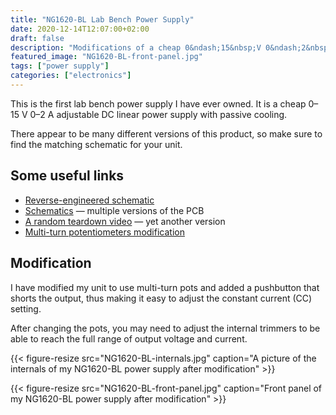 ```yaml
---
title: "NG1620-BL Lab Bench Power Supply"
date: 2020-12-14T12:07:00+02:00
draft: false
description: "Modifications of a cheap 0&ndash;15&nbsp;V 0&ndash;2&nbsp;A adjustable DC linear power supply with passive cooling"
featured_image: "NG1620-BL-front-panel.jpg"
tags: ["power supply"]
categories: ["electronics"]
---
```


This is the first lab bench power supply I have ever owned.
It is a cheap 0&ndash;15&nbsp;V 0&ndash;2&nbsp;A adjustable DC linear power
supply with passive cooling.

There appear to be many different versions of this product, so make sure to
find the matching schematic for your unit.

## Some useful links
- [Reverse-engineered schematic](http://kiedontaa.blogspot.com/2015/09/lab-power-supply-repair-part-1.html)
- [Schematics](https://www.mikrocontroller.net/topic/377324) &mdash; multiple
  versions of the PCB
- [A random teardown video](https://www.youtube.com/watch?v=XCteGaj37r8)
  &mdash; yet another version
- [Multi-turn potentiometers modification](http://kiedontaa.blogspot.com/2015/10/multi-turn-potentiometer-modification.html)

## Modification
I have modified my unit to use multi-turn pots and added a pushbutton that
shorts the output, thus making it easy to adjust the constant current (CC)
setting.

After changing the pots, you may need to adjust the internal trimmers to be
able to reach the full range of output voltage and current.

{{< figure-resize src="NG1620-BL-internals.jpg" caption="A picture of the internals of my NG1620-BL power supply after modification" >}}

{{< figure-resize src="NG1620-BL-front-panel.jpg" caption="Front panel of my NG1620-BL power supply after modification" >}}
